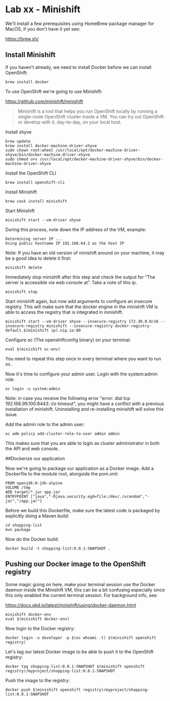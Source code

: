 # Lab xx - Minishift

We'll install a few prerequisites using HomeBrew package manager for MacOS, if you don't have it yet see:

https://brew.sh/

## Install Minishift

If you haven't already, we need to install Docker before we can install OpenShift:
```
brew install docker
```

To use OpenShift we're going to use Minishift:

https://github.com/minishift/minishift

> Minishift is a tool that helps you run OpenShift locally by running a single-node OpenShift cluster inside a VM. You can try out OpenShift or develop with it, day-to-day, on your local host.

Install xhyve
```
brew update
brew install docker-machine-driver-xhyve
sudo chown root:wheel /usr/local/opt/docker-machine-driver-xhyve/bin/docker-machine-driver-xhyve
sudo chmod u+s /usr/local/opt/docker-machine-driver-xhyve/bin/docker-machine-driver-xhyve
```

Install the OpenShift CLI
```
brew install openshift-cli
```

Install Minishift
```
brew cask install minishift
```

Start Minishift
```
minishift start --vm-driver xhyve
```

During this process, note down the IP address of the VM, example:

```
Determining server IP ...
Using public hostname IP 192.168.64.2 as the host IP
```

Note: If you have an old version of minishift around on your machine, it may be a good idea to delete it first:

```
minishift delete
```

Immediately stop minishift after this step and check the output for “The server is accessible via web console at”. Take a note of this ip.

```
minishift stop
```

Start minishift again, but now add arguments to configure an insecure registry. This will make sure that the docker engine in the minishift VM is able to access the registry that is integrated in minishift.

```
minishift start --vm-driver xhyve --insecure-registry 172.30.0.0/16 --insecure-registry minishift --insecure-registry docker-registry-default.$(minishift ip).nip.io:80
```

Configure oc (The openshiftconfig binary) on your terminal.

```
eval $(minishift oc-env)
```

You need to repeat this step once in every terminal where you want to run oc.

Now it's time to configure your admin user. Login with the system:admin role:

```
oc login -u system:admin
```

Note: in case you receive the following error "error: dial tcp 192.168.99.100:8443: i/o timeout", you might have a conflict with a previous installation of minishift. Uninstalling and re-installing minishift will solve this issue.

Add the admin role to the admin user:

```
oc adm policy add-cluster-role-to-user admin admin
```

This makes sure that you are able to login as cluster administrator in both the API and web console.

##Dockerize our application

Now we're going to package our application as a Docker image. Add a Dockerfile to the module root, alongside the pom.xml:

```
FROM openjdk:8-jdk-alpine
VOLUME /tmp
ADD target/*.jar app.jar
ENTRYPOINT ["java","-Djava.security.egd=file:/dev/./urandom","-jar","/app.jar"]
```

Before we build this Dockerfile, make sure the latest code is packaged by explicitly doing a Maven build:

```
cd shopping-list
mvn package
```

Now do the Docker build:

```
docker build -t shopping-list:0.0.1-SNAPSHOT .
```  

## Pushing our Docker image to the OpenShift registry

Some magic going on here, make your terminal session use the Docker daemon inside the Minishift VM, this can be a bit confusing especially since this only enabled the current terminal session. For background info, see:

https://docs.okd.io/latest/minishift/using/docker-daemon.html

```
minishift docker-env
eval $(minishift docker-env)
```

Now login to the Docker registry:
```
docker login -u developer -p $(oc whoami -t) $(minishift openshift registry)
```

Let's tag our latest Docker image to be able to push it to the OpenShift registry:

```
docker tag shopping-list:0.0.1-SNAPSHOT $(minishift openshift registry)/myproject/shopping-list:0.0.1-SNAPSHOT
```

Push the image to the registry:

```
docker push $(minishift openshift registry)/myproject/shopping-list:0.0.1-SNAPSHOT
```

